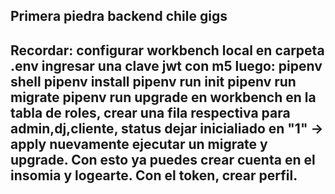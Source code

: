 ## Primera piedra backend chile gigs

Recordar:
configurar workbench local en carpeta .env
ingresar una clave jwt con m5
luego:
pipenv shell
pipenv install
pipenv run init
pipenv run migrate
pipenv run upgrade
en workbench en la tabla de roles, crear una fila respectiva para admin,dj,cliente, status dejar inicialiado en "1" -> apply
nuevamente ejecutar un migrate y upgrade. Con esto ya puedes crear cuenta en el insomia y logearte.
Con el token, crear perfil.
--
